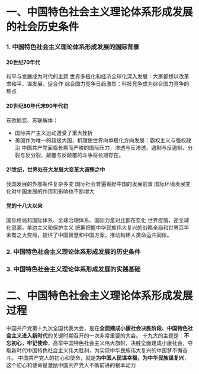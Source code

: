# 一、中国特色社会主义理论体系形成发展的社会历史条件
### 1. 中国特色社会主义理论体系形成发展的国际背景
#### 20世纪70年代
和平与发展成为时代的主题
世界多极化和经济全球化深入发展：大家都想以改革求和平、谋发展、促合作
综合国力竞争日趋激烈：科技竞争成为综合国力竞争的焦点
#### 20世纪80年代末90年代初
东欧剧变、苏联解体：
- 国际共产主义运动遭受了重大挫折
- 美国作为唯一的超级大国，机理使世界向单极化方向发展：霸权主义与强权政治
中国共产党面临长期而严峻的国际压力，渗透与反渗透、遏制与反遏制、分裂与反分裂、颠覆与反颠覆的斗争将长期存在。
#### 21世纪，世界处在大发展大变革大调整之中
我国发展的外部条件复杂多变
国际社会普遍看好中国的发展前景
国际环境发展变化对中国发展的作用和影响也不断增大
#### 党的十八大以来
国际格局和国际体系、全球治理体系、国际力量对比都在变化
世界疫情，逆全球化思潮，单边主义和保护主义
统筹把握中华民族伟大复兴的战略全局和世界百年未有之大变局，提供了中国智慧和中国方案，推动构建人类命运共同体。
### 2. 中国特色社会主义理论体系形成发展的历史条件
### 3. 中国特色社会主义理论体系形成发展的实践基础
# 二、中国特色社会主义理论体系形成发展过程
中国共产党第十九次全国代表大会，是在**全面建成小康社会决胜阶段、中国特色社会主义进入新时代**的关键时期召开的一次非常重要的大会。
十九大的主题是：**不忘初心，牢记使命**，高举中国特色社会主义伟大旗帜，决胜全面建成小康社会，夺取新时代中国特色社会主义伟大胜利，为实现中华民族伟大复兴的中国梦不懈奋斗。
中国共产党人的初心和使命，就是**为中国人民谋幸福，为中华民族谋复兴**，这个初心和使命是激励中国共产党人不断前进的根本动力